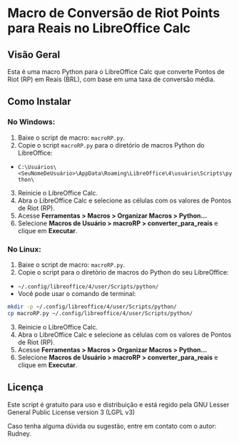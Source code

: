 # Macro de Conversão de Riot Points para Reais no LibreOffice Calc

## Visão Geral
Esta é uma macro Python para o LibreOffice Calc que converte Pontos de Riot (RP) em Reais (BRL), com base em uma taxa de conversão média.

## Como Instalar

### No Windows:
1. Baixe o script de macro: `macroRP.py`.
2. Copie o script `macroRP.py` para o diretório de macros Python do LibreOffice:
- `C:\Usuários\<SeuNomeDeUsuário>\AppData\Roaming\LibreOffice\4\usuário\Scripts\python\`
3. Reinicie o LibreOffice Calc.
4. Abra o LibreOffice Calc e selecione as células com os valores de Pontos de Riot (RP).
5. Acesse **Ferramentas > Macros > Organizar Macros > Python...**
6. Selecione **Macros de Usuário > macroRP > converter_para_reais** e clique em **Executar**.

### No Linux:
1. Baixe o script de macro: `macroRP.py`.
2. Copie o script para o diretório de macros do Python do seu LibreOffice:
- `~/.config/libreoffice/4/user/Scripts/python/`
- Você pode usar o comando de terminal:
```bash
mkdir -p ~/.config/libreoffice/4/user/Scripts/python/
cp macroRP.py ~/.config/libreoffice/4/user/Scripts/python/
```
3. Reinicie o LibreOffice Calc.
4. Abra o LibreOffice Calc e selecione as células com os valores de Pontos de Riot (RP).
5. Acesse **Ferramentas > Macros > Organizar Macros > Python...**
6. Selecione **Macros de Usuário > macroRP > converter_para_reais** e clique em **Executar**.

## Licença
Este script é gratuito para uso e distribuição e está regido pela GNU Lesser General Public License version 3 (LGPL v3)

Caso tenha alguma dúvida ou sugestão, entre em contato com o autor: Rudney.
